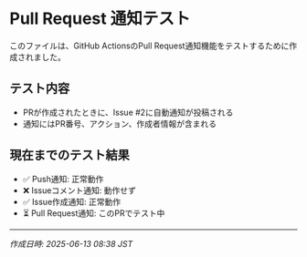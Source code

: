 # Pull Request 通知テスト

このファイルは、GitHub ActionsのPull Request通知機能をテストするために作成されました。

## テスト内容
- PRが作成されたときに、Issue #2に自動通知が投稿される
- 通知にはPR番号、アクション、作成者情報が含まれる

## 現在までのテスト結果
- ✅ Push通知: 正常動作
- ❌ Issueコメント通知: 動作せず
- ✅ Issue作成通知: 正常動作
- ⏳ Pull Request通知: このPRでテスト中

---
*作成日時: 2025-06-13 08:38 JST*
